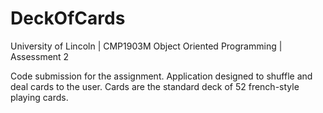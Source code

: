 # DeckOfCards
University of Lincoln | CMP1903M Object Oriented Programming | Assessment 2

Code submission for the assignment.
Application designed to shuffle and deal cards to the user.
Cards are the standard deck of 52 french-style playing cards.

